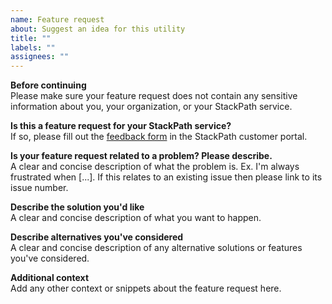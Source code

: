 ```yaml
---
name: Feature request
about: Suggest an idea for this utility
title: ""
labels: ""
assignees: ""
---
```


**Before continuing**  
Please make sure your feature request does not contain any sensitive information
about you, your organization, or your StackPath service.

**Is this a feature request for your StackPath service?**  
If so, please fill out the [feedback form](https://control.stackpath.com/feedback/)
in the StackPath customer portal.

**Is your feature request related to a problem? Please describe.**  
A clear and concise description of what the problem is. Ex. I'm always
frustrated when [...]. If this relates to an existing issue then please link to
its issue number.

**Describe the solution you'd like**  
A clear and concise description of what you want to happen.

**Describe alternatives you've considered**  
A clear and concise description of any alternative solutions or features you've
considered.

**Additional context**  
Add any other context or snippets about the feature request here.
